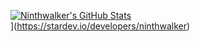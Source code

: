 [![Ninthwalker's GitHub Stats](https://github-readme-stats.vercel.app/api?username=ninthwalker&theme=ocean_dark&show_icons=true)](https://github.com/anuraghazra/github-readme-stats)  
[](https://stardev.io/developers/ninthwalker/badge/languages/country.svg)](https://stardev.io/developers/ninthwalker)
